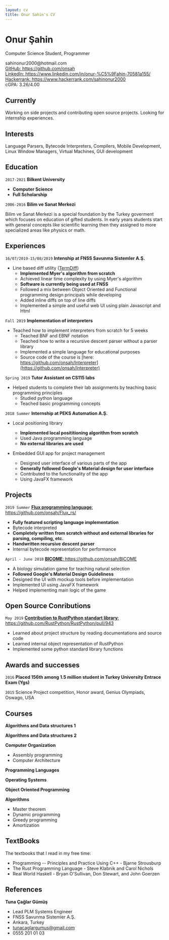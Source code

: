 ```yaml
---
layout: cv
title: Onur Sahin's CV
---
```

# Onur Şahin
Computer Science Student, Programmer

<div id="webaddress">
<t> sahinonur2000@hotmail.com</t> 
<br/> <a href="https://github.com/onsah">GitHub: https://github.com/onsah</a>
<br/> <a href="https://www.linkedin.com/in/onur-%C5%9Fahin-70581a155/"> LinkedIn: https://www.linkedin.com/in/onur-%C5%9Fahin-70581a155/</a>
<br/> <a href="https://www.hackerrank.com/sahinonur2000"> Hackerrank: https://www.hackerrank.com/sahinonur2000</a>
<div> cGPA: 3.26/4.00 </div>
</div>


## Currently

Working on side projects and contributing open source projects. Looking for internship experiences.


## Interests

Language Parsers, Bytecode Interpreters, Compilers, Mobile Development, Linux Window Managers, Virtual Machines, GUI development

## Education

`2017-2021`
__Bilkent University__
- __Computer Science__
- __Full Scholarship__

`2006-2016`
__Bilim ve Sanat Merkezi__

Bilim ve Sanat Merkezi is a special foundation by the Turkey goverment which focuses on education of gifted students. In early years students start with general concepts like scientific learning then they assigned to more specialized areas like physics or math.

## Experiences

`16/07/2019-15/08/2019`
__Intenship at FNSS Savunma Sistemler A.Ş.__
- Line based diff utility (<a href="">TermDiff</a>)
    - __Implemented Myer's algorithm from scratch__
    - Achieved linear time complexity by using Myer's algorithm
    - __Software is currently being used at FNSS__
    - Followed a mix between Object Oriented and Functional programming design principals while developing
    - Added inline diffs on top of line diffs 
    - Implemented a simple and useful web UI using plain Javascript and Html

`Fall 2019`
__Implementation of interpreters__
- Teached how to implement interpreters from scratch for 5 weeks
    - Teached BNF and EBNF notation
    - Teached how to write a recursive descent parser without a parser library
    - Implemented a simple language for educational purposes
    - Source code of the course is [here: https://github.com/onsah/Interpreter](https://github.com/onsah/Interpreter)

`Spring 2019`
__Tutor Assistant on CS115 labs__
- Helped students to complete their lab assignments by teaching basic programming principles
    - Studied python language
    - Teached basic programming concepts

`2018 Summer`
__Internship at PEKS Automation A.Ş.__
- Local positioning library
    - __Implemented local posititioning algorithm from scratch__
    - Used Java programming language
    - __No external libraries are used__

- Embedded GUI app for project management
    - Designed user interface of various parts of the app
    - __Generally followed Google's Material design for user interface__
    - Contributed to the functionality of the app
    - Using JavaFX framework

## Projects

`2019 Summer`
<a href="https://github.com/onsah/Flux_rs/">__Flux programming language__: https://github.com/onsah/Flux_rs/</a> 
- __Fully featured scripting language implementation__
- Bytecode interpreted
- __Completely written from scratch without and external libraries for parsing, compiling, etc.__
- __Handwritten recursive descent parser__
- Internal bytecode representation for performance

`April - June 2018`
<a href="https://github.com/onsah/BICOME">__BICOME__: https://github.com/onsah/BICOME</a> 
- A biology simulation game for teaching natural selection
- __Followed Google's Material Design Guideliness__
- Designed the UI with mockup tools before implementation
- Implemented UI using JavaFX framework
- Helped implementing main logic of the game

## Open Source Conributions
`May 2019`
<a href="https://github.com/RustPython/RustPython/pull/943">__Contribution to RustPython standart library__: https://github.com/RustPython/RustPython/pull/943</a>
- Learned about project structure by reading documentations and source code
- Learned internal object representation of RustPython
- Implemented some python standard library functions

## Awards and successes

`2016`
__Placed 156th among 1.5 million student in Turkey University Entrace Exam (Ygs)__

`2015`
Science Project competition, Honor award, Genius Olympiads, Oswago, USA

## Courses

__Algorithms and Data structures 1__

__Algorithms and Data structures 2__

__Computer Organization__
- Assembly programming
- Computer Architecture

__Programming Languages__

__Operating Systems__

__Object Oriented Programming__

__Algorithms__
- Master theorem
- Dynamic programming
- Greedy programming
- Amortization

## TextBooks
The textbooks that I read in my free time:
- Programming -- Principles and Practice Using C++ - Bjarne Strousburp
- The Rust Programming Language - Steve Klabnik and Carol Nichols
- Real World Haskell - Bryan O'Sullivan, Don Stewart, and John Goerzen

## References

__Tuna Çağlar Gümüş__
- Lead PLM Systems Engineer
- FNSS Savunma Sistemler A.Ş.
- Ankara, Turkey
- tunacaglargumus@gmail.com
- 0555 201 01 03



<!-- ### Footer

Last updated: May 2013 -->


